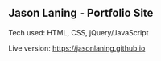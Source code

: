 ## Jason Laning - Portfolio Site ##

Tech used: HTML, CSS, jQuery/JavaScript

Live version: https://jasonlaning.github.io